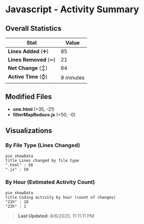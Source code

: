 # Javascript - Activity Summary 

## Overall Statistics

| Stat                   | Value                                                             |
| ---------------------- | ----------------------------------------------------------------- |
| **Lines Added** (➕)   | 85                                          |
| **Lines Removed** (➖) | 21                                        |
| **Net Change** (↕)    | 64                |
| **Active Time** (⌚)   | 9 minutes |


## Modified Files
- **one.html** (+35, -21)
- **filterMapReduce.js** (+50, -0)

## Visualizations

### By File Type (Lines Changed)

```mermaid
pie showData
title Lines changed by file type
".html" : 56
".js" : 50
```

### By Hour (Estimated Activity Count)

```mermaid
pie showData
title Coding activity by hour (count of changes)
"21h" : 10
"23h" : 1
```


> **Last Updated:** 8/6/2025, 11:11:11 PM